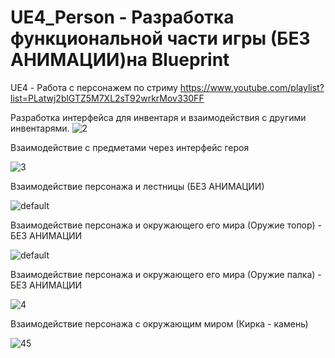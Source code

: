 # UE4_Person - Разработка функциональной части игры (БЕЗ АНИМАЦИИ)на Blueprint
UE4 - Работа с персонажем по стриму https://www.youtube.com/playlist?list=PLatwj2blGTZ5M7XL2sT92wrkrMov330FF


Разработка интерфейса для инвентаря и взаимодействия с другими инвентарями. 
![2](https://user-images.githubusercontent.com/11897341/30249755-40d24118-964b-11e7-8264-dc10544be704.gif)

Взаимодействие с предметами через интерфейс героя

![3](https://user-images.githubusercontent.com/11897341/30249814-9248e8fc-964c-11e7-8e5e-e5ff8409c2f8.gif)

Взаимодействие персонажа и лестницы (БЕЗ АНИМАЦИИ)

![default](https://user-images.githubusercontent.com/11897341/30249861-76241218-964d-11e7-84d0-4e543ee4f2de.gif)

Взаимодействие персонажа и окружающего его мира (Оружие топор) - БЕЗ АНИМАЦИИ

![default](https://user-images.githubusercontent.com/11897341/30249896-435b186c-964e-11e7-8022-e8aa069f9340.gif)

Взаимодействие персонажа и окружающего его мира (Оружие палка) - БЕЗ АНИМАЦИИ

![4](https://user-images.githubusercontent.com/11897341/30249929-c58773a8-964e-11e7-9487-694e493b9b36.gif)

Взаимодействие персонажа с окружающим миром (Кирка - камень)

![45](https://user-images.githubusercontent.com/11897341/30249955-4747819e-964f-11e7-812a-6deb31ec0edb.gif)
